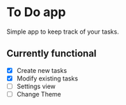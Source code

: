 # To Do app
Simple app to keep track of your tasks.

## Currently functional

- [x] Create new tasks
- [x] Modify existing tasks
- [ ] Settings view
- [ ] Change Theme